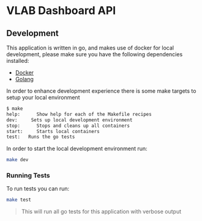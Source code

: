 # VLAB Dashboard API

## Development

This application is written in go, and makes use of docker for local
development, please make sure you have the following dependencies installed:

- [Docker](https://docs.docker.com/get-docker/)
- [Golang](https://go.dev/doc/install)

In order to enhance development experience there is some make targets to setup
your local environment

```bash
$ make
help:      Show help for each of the Makefile recipes
dev:     Sets up local development environment
stop:      Stops and cleans up all containers
start:     Starts local containers
test:   Runs the go tests 
```

In order to start the local development environment run:

```bash
make dev
```

### Running Tests

To run tests you can run:

```bash
make test
```
> This will run all go tests for this application with verbose output

